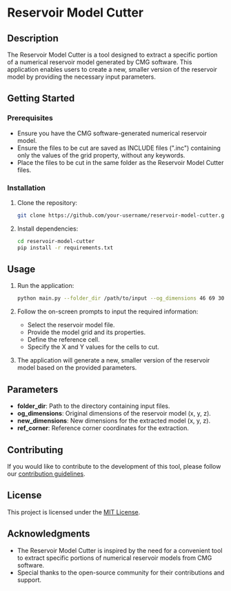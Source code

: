 # Reservoir Model Cutter 

## Description

The Reservoir Model Cutter is a tool designed to extract a specific portion of a numerical reservoir model generated by CMG software. This application enables users to create a new, smaller version of the reservoir model by providing the necessary input parameters.

## Getting Started

### Prerequisites

- Ensure you have the CMG software-generated numerical reservoir model.
- Ensure the files to be cut are saved as INCLUDE files (".inc") containing only the values of the grid property, without any keywords.
- Place the files to be cut in the same folder as the Reservoir Model Cutter files. 

### Installation

1. Clone the repository:

    ```bash
    git clone https://github.com/your-username/reservoir-model-cutter.git
    ```

2. Install dependencies:

    ```bash
    cd reservoir-model-cutter
    pip install -r requirements.txt
    ```

## Usage

1. Run the application:

    ```bash
    python main.py --folder_dir /path/to/input --og_dimensions 46 69 30 --new_dimensions 17 10 11 --ref_corner 0 0 0
    ```

2. Follow the on-screen prompts to input the required information:

    - Select the reservoir model file.
    - Provide the model grid and its properties.
    - Define the reference cell.
    - Specify the X and Y values for the cells to cut.

3. The application will generate a new, smaller version of the reservoir model based on the provided parameters.

## Parameters

- **folder_dir**: Path to the directory containing input files.
- **og_dimensions**: Original dimensions of the reservoir model (x, y, z).
- **new_dimensions**: New dimensions for the extracted model (x, y, z).
- **ref_corner**: Reference corner coordinates for the extraction.


## Contributing

If you would like to contribute to the development of this tool, please follow our [contribution guidelines](CONTRIBUTING.md).

## License

This project is licensed under the [MIT License](LICENSE).

## Acknowledgments

- The Reservoir Model Cutter is inspired by the need for a convenient tool to extract specific portions of numerical reservoir models from CMG software.
- Special thanks to the open-source community for their contributions and support.
